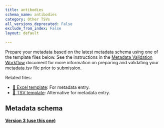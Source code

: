 ```yaml
---
title: antibodies
schema_name: antibodies
category: Other TSVs
all_versions_deprecated: False
exclude_from_index: False
layout: default

---
```

Prepare your metadata based on the latest metadata schema using one of the template files below. See the instructions in the [Metadata Validation Workflow](https://docs.google.com/document/d/1lfgiDGbyO4K4Hz1FMsJjmJd9RdwjShtJqFYNwKpbcZY) document for more information on preparing and validating your metadata.tsv file prior to submission.

Related files:


- [📝 Excel template](https://raw.githubusercontent.com/hubmapconsortium/dataset-metadata-spreadsheet/main/antibodies/latest/antibodies.xlsx): For metadata entry.
- [📝 TSV template](https://raw.githubusercontent.com/hubmapconsortium/dataset-metadata-spreadsheet/main/antibodies/latest/antibodies.tsv): Alternative for metadata entry.




## Metadata schema


<summary><a href="https://openview.metadatacenter.org/templates/https:%2F%2Frepo.metadatacenter.org%2Ftemplates%2F312f7be0-9aec-4cae-b942-a8864c0aa1ce"><b>Version 3 (use this one)</b></a></summary>



<br>

